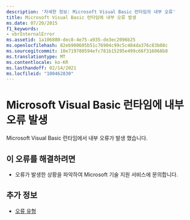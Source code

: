 ```yaml
---
description: '자세한 정보: Microsoft Visual Basic 런타임의 내부 오류'
title: Microsoft Visual Basic 런타임에 내부 오류 발생
ms.date: 07/20/2015
f1_keywords:
- vbrInternalError
ms.assetid: 1a106880-dec8-4e75-a935-de3ec2096b25
ms.openlocfilehash: 82eb900605b51c76904c99c5c484da376c83b08c
ms.sourcegitcommit: 10e719780594efc781b15295e499c66f316068b8
ms.translationtype: MT
ms.contentlocale: ko-KR
ms.lasthandoff: 02/14/2021
ms.locfileid: "100462830"
---
```

# <a name="internal-error-in-the-microsoft-visual-basic-runtime"></a>Microsoft Visual Basic 런타임에 내부 오류 발생

Microsoft Visual Basic 런타임에서 내부 오류가 발생 했습니다.  
  
## <a name="to-correct-this-error"></a>이 오류를 해결하려면  
  
- 오류가 발생한 상황을 파악하여 Microsoft 기술 지원 서비스에 문의합니다.  
  
## <a name="see-also"></a>추가 정보

- [오류 유형](../programming-guide/language-features/error-types.md)

